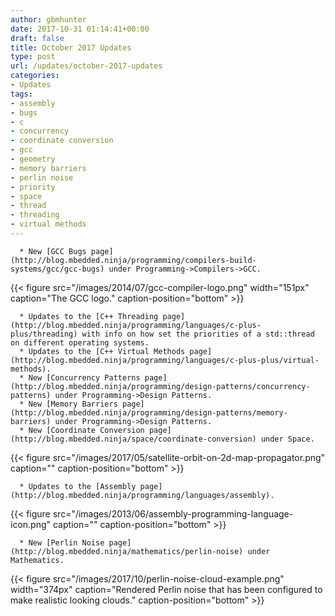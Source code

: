 ```yaml
---
author: gbmhunter
date: 2017-10-31 01:14:41+00:00
draft: false
title: October 2017 Updates
type: post
url: /updates/october-2017-updates
categories:
- Updates
tags:
- assembly
- bugs
- c
- concurrency
- coordinate conversion
- gcc
- geometry
- memory barriers
- perlin noise
- priority
- space
- thread
- threading
- virtual methods
---
```



	  * New [GCC Bugs page](http://blog.mbedded.ninja/programming/compilers-build-systems/gcc/gcc-bugs) under Programming->Compilers->GCC.  

   

{{< figure src="/images/2014/07/gcc-compiler-logo.png" width="151px" caption="The GCC logo." caption-position="bottom" >}}

	  * Updates to the [C++ Threading page](http://blog.mbedded.ninja/programming/languages/c-plus-plus/threading) with info on how set the priorities of a std::thread on different operating systems.
	  * Updates to the [C++ Virtual Methods page](http://blog.mbedded.ninja/programming/languages/c-plus-plus/virtual-methods).
	  * New [Concurrency Patterns page](http://blog.mbedded.ninja/programming/design-patterns/concurrency-patterns) under Programming->Design Patterns.
	  * New [Memory Barriers page](http://blog.mbedded.ninja/programming/design-patterns/memory-barriers) under Programming->Design Patterns.
	  * New [Coordinate Conversion page](http://blog.mbedded.ninja/space/coordinate-conversion) under Space.  

   



{{< figure src="/images/2017/05/satellite-orbit-on-2d-map-propagator.png" caption="" caption-position="bottom" >}}



	  * Updates to the [Assembly page](http://blog.mbedded.ninja/programming/languages/assembly).  

   



{{< figure src="/images/2013/06/assembly-programming-language-icon.png" caption="" caption-position="bottom" >}}



	  * New [Perlin Noise page](http://blog.mbedded.ninja/mathematics/perlin-noise) under Mathematics.  

   

{{< figure src="/images/2017/10/perlin-noise-cloud-example.png" width="374px" caption="Rendered Perlin noise that has been configured to make realistic looking clouds." caption-position="bottom" >}}



